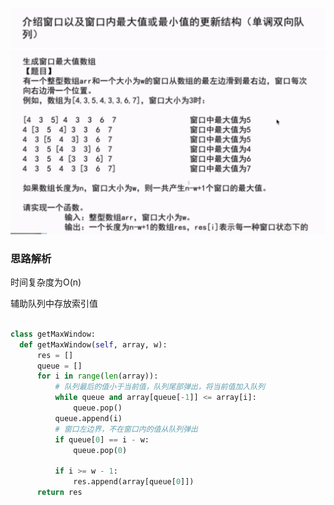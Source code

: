   ![](https://github.com/1273545169/course_note/blob/master/%E5%9B%BE%E7%89%87/%E7%AA%97%E5%8F%A3.PNG)
  ![](https://github.com/1273545169/course_note/blob/master/%E5%9B%BE%E7%89%87/%E7%AA%97%E5%8F%A3%E6%9C%80%E5%A4%A7%E5%80%BC.PNG)
  
  ### 思路解析
  
  时间复杂度为O(n)
  
  辅助队列中存放索引值
  
  ```python
  
  class getMaxWindow:
    def getMaxWindow(self, array, w):
        res = []
        queue = []
        for i in range(len(array)):
            # 队列最后的值小于当前值，队列尾部弹出，将当前值加入队列
            while queue and array[queue[-1]] <= array[i]:
                queue.pop()
            queue.append(i)
            # 窗口左边界，不在窗口内的值从队列弹出
            if queue[0] == i - w:
                queue.pop(0)
            
            if i >= w - 1:
                res.append(array[queue[0]])
        return res
  
  
  ```
  
  
